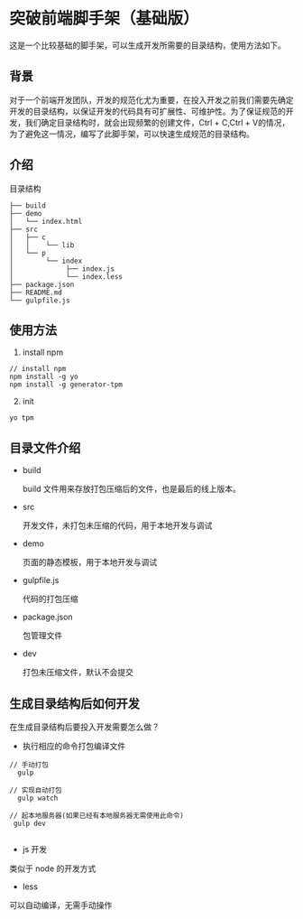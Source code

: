 # 突破前端脚手架（基础版）

这是一个比较基础的脚手架，可以生成开发所需要的目录结构，使用方法如下。

## 背景

对于一个前端开发团队，开发的规范化尤为重要，在投入开发之前我们需要先确定开发的目录结构，以保证开发的代码具有可扩展性、可维护性。为了保证规范的开发，我们确定目录结构时，就会出现频繁的创建文件，Ctrl + C,Ctrl + V的情况，为了避免这一情况，编写了此脚手架，可以快速生成规范的目录结构。

## 介绍


目录结构

```
├── build
├── demo
│   └── index.html
├── src
│   ├── c
│   │	 └── lib
│   └── p
│   	 └── index
│  			  ├── index.js
│   		  └── index.less
├── package.json
├── README.md
└── gulpfile.js
```
## 使用方法

1. install npm

```
// install npm 
npm install -g yo
npm install -g generator-tpm

```

2. init

```
yo tpm
```

## 目录文件介绍

* build

  build 文件用来存放打包压缩后的文件，也是最后的线上版本。

* src

  开发文件，未打包未压缩的代码，用于本地开发与调试
  
* demo

  页面的静态模板，用于本地开发与调试
  
* gulpfile.js

  代码的打包压缩
  
* package.json

  包管理文件
  
* dev

  打包未压缩文件，默认不会提交
  
  
## 生成目录结构后如何开发

在生成目录结构后要投入开发需要怎么做？

- 执行相应的命令打包编译文件


```
// 手动打包
  gulp

// 实现自动打包
  gulp watch
  
// 起本地服务器(如果已经有本地服务器无需使用此命令)
 gulp dev
 
```
 - js 开发

 类似于 node 的开发方式
 
 - less

 可以自动编译，无需手动操作


